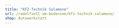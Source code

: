 ```yaml
---
title: "KFZ-Technik Salamone"
url: /radolfzell-am-bodensee/kfz-technik-salamone/
shop: Autowerkstatt
---
```

